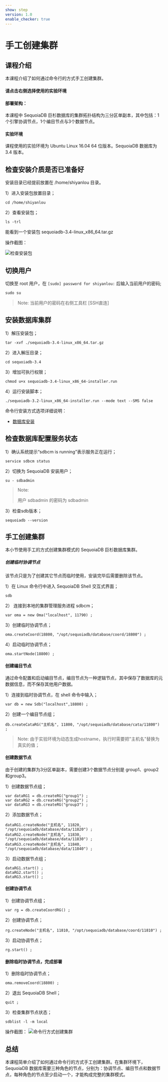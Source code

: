 ```yaml
---
show: step
version: 1.0
enable_checker: true
---
```


# 手工创建集群


## 课程介绍

本课程介绍了如何通过命令行的方式手工创建集群。

#### 请点击右侧选择使用的实验环境

#### 部署架构：
本课程中 SequoiaDB 巨杉数据库的集群拓扑结构为三分区单副本，其中包括：1个引擎协调节点，1个编目节点与3个数据节点。

#### 实验环境
课程使用的实验环境为 Ubuntu Linux 16.04 64 位版本。SequoiaDB 数据库为 3.4 版本。


##  检查安装介质是否已准备好
安装目录已经提前放置在 /home/shiyanlou 目录。

1）进入安装包放置目录；
```
cd /home/shiyanlou
```

2）查看安装包；
```
ls -trl
```

能看到一个安装包 sequoiadb-3.4-linux_x86_64.tar.gz 

操作截图：

![检查安装包](https://doc.shiyanlou.com/courses/1480/1207281/736a2463740a7e973e6ba41207ad9469)

## 切换用户

切换至 root 用户，在 `[sudo] password for shiyanlou:` 后输入当前用户的密码;

```
sudo su
```

> Note:
> 当前用户的密码在右侧工具栏 [SSH直连]


## 安装数据库集群

1）解压安装包； 

```
tar -xvf ./sequoiadb-3.4-linux_x86_64.tar.gz
```

2）进入解压目录；
```
cd sequoiadb-3.4
```

3）增加可执行权限；

```
chmod u+x sequoiadb-3.4-linux_x86_64-installer.run
```

4）运行安装脚本；
```
./sequoiadb-3.2-linux_x86_64-installer.run --mode text --SMS false
```
命令行安装方式选项详细说明：
* [数据库安装](http://doc.sequoiadb.com/cn/sequoiadb-cat_id-1432191000-edition_id-0)




## 检查数据库配置服务状态

1）确认系统提示“sdbcm is running”表示服务正在运行；

```
service sdbcm status
```

2）切换为 SequoiaDB 安装用户；

```
su - sdbadmin
```

>Note:
>
>用户 sdbadmin 的密码为 sdbadmin


3）检查sdb版本；

```
sequoiadb --version
```


## 手工创建集群

本小节使用手工的方式创建集群模式的 SequoiaDB 巨杉数据库集群。

##### 创建临时协调节点

该节点只是为了创建其它节点而临时使用，安装完毕后需要删除该节点。

1）在 Linux 命令行中进入 SequoiaDB Shell 交互式界面；

```
sdb
```

2） 连接到本地的集群管理服务进程 sdbcm；

```
var oma = new Oma("localhost", 11790) ;
```

3）创建临时协调节点；

```
oma.createCoord(18800, "/opt/sequoiadb/database/coord/18800") ;
```

4）启动临时协调节点；
```
oma.startNode(18800) ;
```

#### 创建编目节点

通过命令配置和启动编目节点，编目节点为一种逻辑节点，其中保存了数据库的元数据信息，而不保存其他用户数据。

1）连接到临时协调节点，在 shell 命令中输入；
```
var db = new Sdb("localhost",18800) ;
```

2）创建一个编目节点组；
```
db.createCataRG("主机名", 11800, "/opt/sequoiadb/database/cata/11800") ;
```

>Note:
>由于实验环境为动态生成hostname，执行时需要把"主机名"替换为真实的值；

#### 创建数据节点
由于创建的集群为3分区单副本，需要创建3个数据节点分别是 group1、group2和group3。

1）创建数据节点组；

```
var dataRG1 = db.createRG("group1") ;
var dataRG2 = db.createRG("group2") ;
var dataRG3 = db.createRG("group3") ;
```

2）添加数据节点；

```
dataRG1.createNode("主机名", 11820, "/opt/sequoiadb/database/data/11820") ;
dataRG2.createNode("主机名", 11830, "/opt/sequoiadb/database/data/11830") ;
dataRG3.createNode("主机名", 11840, "/opt/sequoiadb/database/data/11840") ;
```

3）启动数据节点组；

```
dataRG1.start() ;
dataRG2.start() ;
dataRG3.start() ;
```

#### 创建协调节点

1）创建协调节点组；

```
var rg = db.createCoordRG() ;
```

2）创建协调节点；

```
rg.createNode("主机名", 11810, "/opt/sequoiadb/database/coord/11810") ;
```

3）启动协调节点；

```
rg.start() ;
```


#### 删除临时协调节点，完成部署

1）删除临时协调节点；

```
oma.removeCoord(18800) ;
```

2）退出 SequoiaDB Shell；

```
quit ;
```

3）检查集群节点状态；

```
sdblist -l -m local
```

操作截图：
![命令行方式创建集群](https://doc.shiyanlou.com/courses/1480/1207281/c75e802689b8d68d3c7ba3ba002665bc)


## 总结

本课程简单介绍了如何通过命令行的方式手工创建集群。在集群环境下，SequoiaDB 数据库需要三种角色的节点，分别为：协调节点、编目节点和数据节点，每种角色的节点至少启动一个，才能构成完整的集群模式。


